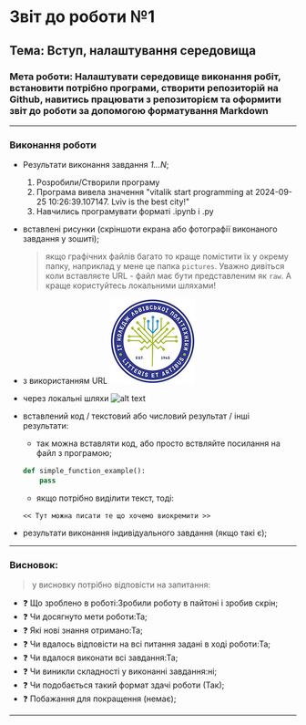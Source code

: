 # Звіт до роботи №1
## Тема: Вступ, налаштування середовища
### Мета роботи: Налаштувати середовище виконання робіт, встановити потрібно програми, створити репозиторій на Github, навитись працювати з репозиторієм та оформити звіт до роботи за допомогою форматування Markdown
---
### Виконання роботи
* Результати виконання завдання *1...N*;
    1. Розробили/Створили програму
    1. Програма вивела значення "vitalik start programming at 2024-09-25 10:26:39.107147. Lviv is the best city!"
    1. Навчились програмувати форматі .ipynb і .py
* вставлені рисунки (скріншоти екрана або фотографії виконаного завдання у зошиті);
    > якщо графічних файлів багато то краще помістити їх у  окрему папку, наприклад у мене це папка `pictures`. Уважно   дивіться коли вставляєте URL - файл має бути представленим    як `raw`. А краще користуйтесь локальними шляхами!

* з використанням URL ![alt text](https://github.com/BobasB/it_college/raw/main/reports/pictures/logo-lit.jpg "ІТ Коледж")
    
* через локальні шляхи ![alt text](./pictures/logo-lit.jpg "ІТ Коледж")

* вставлений код / текстовий або числовий результат / інші результати:
    - так можна вставляти код, або просто вствляйте посилання на файл з програмою;
    ```python
    def simple_function_example():
        pass
    ```
    - якщо потрібно виділити текст, тоді:
    ```text
    << Тут можна писати те що хочемо виокремити >>
    ```

* результати виконання індивідуального завдання (якщо такі є);

---
### Висновок:
> у висновку потрібно відповісти на запитання:

- :question: Що зроблено в роботі:Зробили роботу в пайтоні і зробив скрін;
- :question: Чи досягнуто мети роботи:Та;
- :question: Які нові знання отримано:Та;
- :question: Чи вдалось відповісти на всі питання задані в ході роботи:Та;
- :question: Чи вдалося виконати всі завдання:Та;
- :question: Чи виникли складності у виконанні завдання:ні;
- :question: Чи подобається такий формат здачі роботи (Так);
- :question: Побажання для покращення (немає);

---